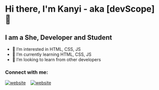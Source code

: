 # Hi there, I'm Kanyi - aka [devScope]👋

## I am a She, Developer and Student
- 👀 I’m interested in HTML, CSS, JS
- 🌱 I’m currently learning HTML, CSS, JS
- 💞️ I’m looking to learn from other developers 
 
### Connect with me:
[![website](./img/linkedin-light.svg)](https://linkedin.com/in/wamuyu-kanyi-337a52219#gh-light-mode-only)
&nbsp;&nbsp;
[![website](./img/instagram-light.svg)](https://instagram.com/iamwamuyu_kanye#gh-light-mode-only)

<!---
WamuyuKanyi/WamuyuKanyi is a ✨ special ✨ repository because its `README.md` (this file) appears on your GitHub profile.
You can click the Preview link to take a look at your changes.
--->
